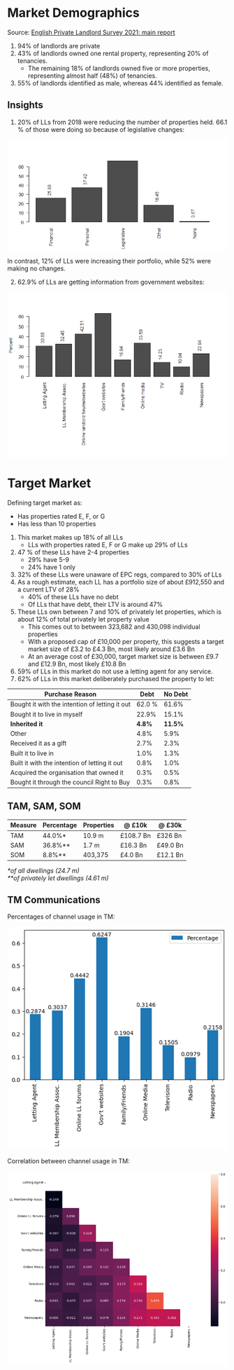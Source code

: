 # Market Demographics

Source: [English Private Landlord Survey 2021: main report](https://www.gov.uk/government/statistics/english-private-landlord-survey-2021-main-report)

1. 94% of landlords are private
2. 43% of landlords owned one rental property, representing 20% of tenancies.
    - The remaining 18% of landlords owned five or more properties, representing almost half (48%) of tenancies.
3. 55% of landlords identified as male, whereas 44% identified as female.

## Insights

1. 20% of LLs from 2018 were reducing the number of properties held. 66.1 % of those were doing so because of legislative changes:


![Reasons_reduce](./img/plot_reasons_reduce.png)

In contrast, 12% of LLs were increasing their portfolio, while 52% were making no changes.

2. 62.9% of LLs are getting information from government websites:

![LL_Info](./img/plot_ll_info.png)


# Target Market

Defining target market as:
- Has properties rated E, F, or G
- Has less than 10 properties

1. This market makes up 18% of all LLs
    - LLs with properties rated E, F or G make up 29% of LLs
2. 47 % of these LLs have 2-4 properties
    - 29% have 5-9
    - 24% have 1 only
3. 32% of these LLs were unaware of EPC regs, compared to 30% of LLs
4. As a rough estimate, each LL has a portfolio size of about £912,550 and a current LTV of 28%
    - 40% of these LLs have no debt
    - Of LLs that have debt, their LTV is around 47%
5. These LLs own between 7 and 10% of privately let properties, which is about 12% of total privately let property value
    - This comes out to between 323,682 and 430,098 individual properties
    - With a proposed cap of £10,000 per property, this suggests a target market size of £3.2 to £4.3 Bn, most likely around £3.6 Bn
    - At an average cost of £30,000, target market size is between £9.7 and £12.9 Bn, most likely £10.8 Bn
6. 59% of LLs in this market do not use a letting agent for any service.
7. 62% of LLs in this market deliberately purchased the property to let:

| Purchase Reason | Debt | No Debt |
| - | - | - |
| Bought it with the intention of letting it out | 62.0 % | 61.6% |
| Bought it to live in myself | 22.9% | 15.1% |
| **Inherited it** | **4.8%** | **11.5%** |
| Other | 4.8% | 5.9% |
| Received it as a gift | 2.7% | 2.3% |
| Built it to live in | 1.0% | 1.3% |
| Built it with the intention of letting it out | 0.8% | 1.0% |
| Acquired the organisation that owned it | 0.3% | 0.5% |
| Bought it through the council Right to Buy | 0.3% | 0.8% |



## TAM, SAM, SOM

| Measure | Percentage | Properties | @ £10k | @ £30k |
|--------|------------|-------|--------|--------|
| TAM | 44.0%* | 10.9 m | £108.7 Bn | £326 Bn |
| SAM | 36.8%** | 1.7 m | £16.3 Bn | £49.0 Bn |
| SOM | 8.8%** | 403,375 | £4.0 Bn | £12.1 Bn |

*\*of all dwellings (24.7 m)*<br>
*\*\*of privately let dwellings (4.61 m)*

## TM Communications

Percentages of channel usage in TM:

![Communications Percentages](./img/tm_comms.png)


Correlation between channel usage in TM:

![Communications Correlations](./img/comm_corr.png)